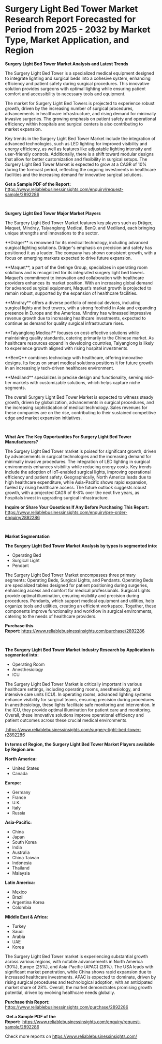 <p><h1>Surgery Light Bed Tower Market Research Report Forecasted for Period from 2025 -  2032 by Market Type, Market Application, and Region</h1></p><p><strong>Surgery Light Bed Tower Market Analysis and Latest Trends</strong></p>
<p><p>The Surgery Light Bed Tower is a specialized medical equipment designed to integrate lighting and surgical beds into a cohesive system, enhancing efficiency and patient safety during surgical procedures. This innovative solution provides surgeons with optimal lighting while ensuring patient comfort and accessibility to necessary tools and equipment.</p><p>The market for Surgery Light Bed Towers is projected to experience robust growth, driven by the increasing number of surgical procedures, advancements in healthcare infrastructure, and rising demand for minimally invasive surgeries. The growing emphasis on patient safety and operational efficiency within hospitals and surgical centers is also contributing to market expansion.</p><p>Key trends in the Surgery Light Bed Tower Market include the integration of advanced technologies, such as LED lighting for improved visibility and energy efficiency, as well as features like adjustable lighting intensity and user-friendly controls. Additionally, there is a shift toward modular designs that allow for better customization and flexibility in surgical setups. The Surgery Light Bed Tower Market is expected to grow at a CAGR of 10% during the forecast period, reflecting the ongoing investments in healthcare facilities and the increasing demand for innovative surgical solutions.</p></p>
<p><strong>Get a Sample PDF of the Report:&nbsp;</strong> <a href="https://www.reliablebusinessinsights.com/enquiry/request-sample/2892286?utm_campaign=2255&utm_medium=2&utm_source=Github&utm_content=ia&utm_term=15032025&utm_id=surgery-light-bed-tower">https://www.reliablebusinessinsights.com/enquiry/request-sample/2892286</a></p>
<p>&nbsp;</p>
<p><strong>Surgery Light Bed Tower Major Market Players</strong></p>
<p><p>The Surgery Light Bed Tower Market features key players such as Dräger, Maquet, Mindray, Taiyanglong Medical, BenQ, and Mediland, each bringing unique strengths and innovations to the sector.</p><p>**Dräger** is renowned for its medical technology, including advanced surgical lighting solutions. Dräger's emphasis on precision and safety has positioned it as a leader. The company has shown consistent growth, with a focus on emerging markets expected to drive future expansion. </p><p>**Maquet**, a part of the Getinge Group, specializes in operating room solutions and is recognized for its integrated surgery light bed towers. Maquet’s commitment to innovation and collaboration with healthcare providers enhances its market position. With an increasing global demand for advanced surgical equipment, Maquet’s market growth is projected to remain robust, supported by the expansion of healthcare facilities.</p><p>**Mindray** offers a diverse portfolio of medical devices, including surgical lights and bed towers, with a strong foothold in Asia and expanding presence in Europe and the Americas. Mindray has witnessed impressive revenue growth due to increasing healthcare investments, expected to continue as demand for quality surgical infrastructure rises.</p><p>**Taiyanglong Medical** focuses on cost-effective solutions while maintaining quality standards, catering primarily to the Chinese market. As healthcare resources expand in developing countries, Taiyanglong is likely to experience growth aligned with rising hospital investments.</p><p>**BenQ** combines technology with healthcare, offering innovative designs. Its focus on smart medical solutions positions it for future growth in an increasingly tech-driven healthcare environment.</p><p>**Mediland** specializes in precise design and functionality, serving mid-tier markets with customizable solutions, which helps capture niche segments.</p><p>The overall Surgery Light Bed Tower Market is expected to witness steady growth, driven by globalization, advancements in surgical procedures, and the increasing sophistication of medical technology. Sales revenues for these companies are on the rise, contributing to their sustained competitive edge and market expansion initiatives.</p></p>
<p>&nbsp;</p>
<p><strong>What Are The Key Opportunities For Surgery Light Bed Tower Manufacturers?</strong></p>
<p><p>The Surgery Light Bed Tower market is poised for significant growth, driven by advancements in surgical technologies and the increasing demand for minimally invasive procedures. The integration of LED lighting in surgical environments enhances visibility while reducing energy costs. Key trends include the adoption of IoT-enabled surgical lights, improving operational efficiency and patient safety. Geographically, North America leads due to high healthcare expenditure, while Asia-Pacific shows rapid expansion, fueled by rising healthcare access. The future outlook suggests robust growth, with a projected CAGR of 6-8% over the next five years, as hospitals invest in upgrading surgical infrastructure.</p></p>
<p><strong>Inquire or Share Your Questions If Any Before Purchasing This Report:</strong> <a href="https://www.reliablebusinessinsights.com/enquiry/pre-order-enquiry/2892286?utm_campaign=2255&utm_medium=2&utm_source=Github&utm_content=ia&utm_term=15032025&utm_id=surgery-light-bed-tower">https://www.reliablebusinessinsights.com/enquiry/pre-order-enquiry/2892286</a></p>
<p>&nbsp;</p>
<p><strong>Market Segmentation</strong></p>
<p><strong>The Surgery Light Bed Tower Market Analysis by types is segmented into:</strong></p>
<p><ul><li>Operating Bed</li><li>Surgical Light</li><li>Pendant</li></ul></p>
<p><p>The Surgery Light Bed Tower Market encompasses three primary segments: Operating Beds, Surgical Lights, and Pendants. Operating Beds are specialized tables designed for patient positioning during surgeries, enhancing access and comfort for medical professionals. Surgical Lights provide optimal illumination, ensuring visibility and precision during procedures. Pendants, which support medical equipment and utilities, help organize tools and utilities, creating an efficient workspace. Together, these components improve functionality and workflow in surgical environments, catering to the needs of healthcare providers.</p></p>
<p><strong>Purchase this Report:&nbsp;</strong><a href="https://www.reliablebusinessinsights.com/purchase/2892286?utm_campaign=2255&utm_medium=2&utm_source=Github&utm_content=ia&utm_term=15032025&utm_id=surgery-light-bed-tower">https://www.reliablebusinessinsights.com/purchase/2892286</a></p>
<p>&nbsp;</p>
<p><strong>The Surgery Light Bed Tower Market Industry Research by Application is segmented into:</strong></p>
<p><ul><li>Operating Room</li><li>Anesthesiology</li><li>ICU</li></ul></p>
<p><p>The Surgery Light Bed Tower Market is critically important in various healthcare settings, including operating rooms, anesthesiology, and intensive care units (ICU). In operating rooms, advanced lighting systems enhance visibility for surgical teams, ensuring precision during procedures. In anesthesiology, these lights facilitate safe monitoring and intervention. In the ICU, they provide optimal illumination for patient care and monitoring. Overall, these innovative solutions improve operational efficiency and patient outcomes across these crucial medical environments.</p></p>
<p><a href="https://www.reliablebusinessinsights.com/surgery-light-bed-tower-r2892286?utm_campaign=2255&utm_medium=2&utm_source=Github&utm_content=ia&utm_term=15032025&utm_id=surgery-light-bed-tower">&nbsp;https://www.reliablebusinessinsights.com/surgery-light-bed-tower-r2892286</a></p>
<p><strong>In terms of Region, the Surgery Light Bed Tower Market Players available by Region are:</strong></p>
<p>
    <p> <strong> North America: </strong>
        <ul>
            <li>United States</li>
            <li>Canada</li>
        </ul>
        </p> 
    <p> <strong> Europe: </strong>
        <ul>
            <li>Germany</li>
            <li>France</li>
            <li>U.K.</li>
            <li>Italy</li>
            <li>Russia</li>
        </ul>
        </p> 
    <p> <strong> Asia-Pacific: </strong>
        <ul>
            <li>China</li>
            <li>Japan</li>
            <li>South Korea</li>
            <li>India</li>
            <li>Australia</li>
            <li>China Taiwan</li>
            <li>Indonesia</li>
            <li>Thailand</li>
            <li>Malaysia</li>
        </ul>
        </p> 
    <p> <strong> Latin America: </strong>
        <ul>
            <li>Mexico</li>
            <li>Brazil</li>
            <li>Argentina Korea</li>
            <li>Colombia</li>
        </ul>
        </p> 
    <p> <strong> Middle East & Africa: </strong>
        <ul>
            <li>Turkey</li>
            <li>Saudi</li>
            <li>Arabia</li>
            <li>UAE</li>
            <li>Korea</li>
        </ul>
    </p>
    </p>
<p><p>The Surgery Light Bed Tower market is experiencing substantial growth across various regions, with notable advancements in North America (30%), Europe (25%), and Asia-Pacific (APAC) (28%). The USA leads with significant market penetration, while China shows rapid expansion due to increased healthcare investments. APAC is expected to dominate, driven by rising surgical procedures and technological adoption, with an anticipated market share of 28%. Overall, the market demonstrates promising growth potential, driven by evolving healthcare needs globally.</p></p>
<p><strong>Purchase this Report: </strong><a href="https://www.reliablebusinessinsights.com/purchase/2892286?utm_campaign=2255&utm_medium=2&utm_source=Github&utm_content=ia&utm_term=15032025&utm_id=surgery-light-bed-tower">https://www.reliablebusinessinsights.com/purchase/2892286</a></p>
<p>&nbsp;<strong>Get a Sample PDF of the Report:&nbsp;&nbsp;</strong><a href="https://www.reliablebusinessinsights.com/enquiry/request-sample/2892286?utm_campaign=2255&utm_medium=2&utm_source=Github&utm_content=ia&utm_term=15032025&utm_id=surgery-light-bed-tower">https://www.reliablebusinessinsights.com/enquiry/request-sample/2892286</a></p>
<p><strong></strong></p>
<p>Check more reports on <a href="https://www.reliablebusinessinsights.com/?utm_campaign=2255&utm_medium=2&utm_source=Github&utm_content=ia&utm_term=15032025&utm_id=surgery-light-bed-tower">https://www.reliablebusinessinsights.com/</a></p>